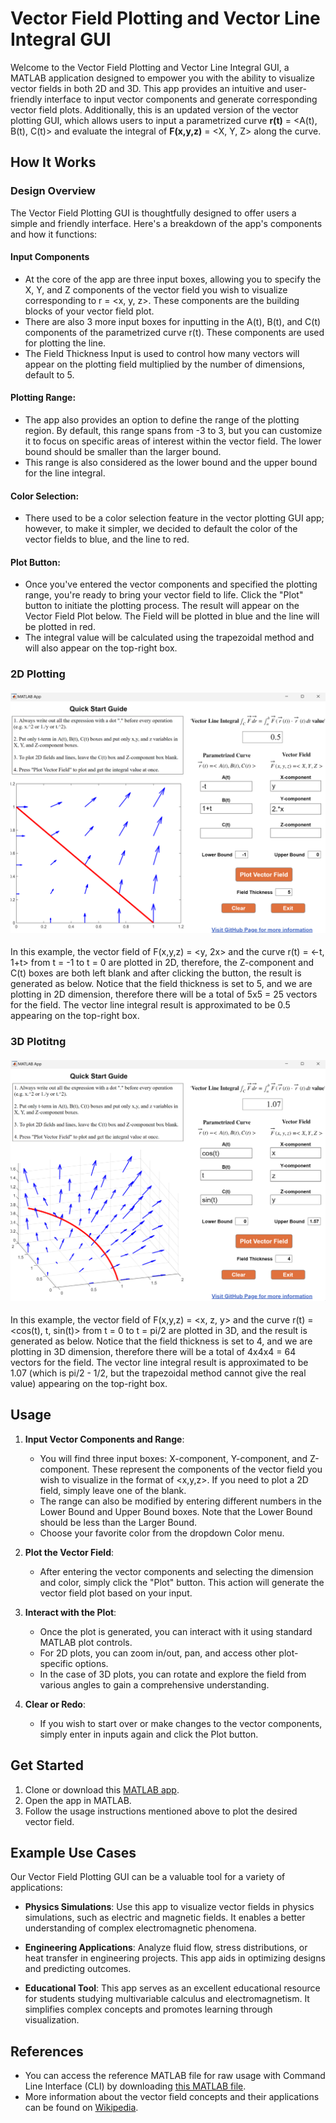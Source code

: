 # Vector Field Plotting and Vector Line Integral GUI 
Welcome to the Vector Field Plotting and Vector Line Integral GUI, a MATLAB application designed to empower you with the ability to visualize vector fields in both 2D and 3D. This app provides an intuitive and user-friendly interface to input vector components and generate corresponding vector field plots. Additionally, this is an updated version of the vector plotting GUI, which allows users to input a parametrized curve **r(t)** = <A(t), B(t), C(t)> and evaluate the integral of **F(x,y,z)** = <X, Y, Z> along the curve. 

## How It Works
### Design Overview

The Vector Field Plotting GUI is thoughtfully designed to offer users a simple and friendly interface. Here's a breakdown of the app's components and how it functions:

#### Input Components
- At the core of the app are three input boxes, allowing you to specify the X, Y, and Z components of the vector field you wish to visualize corresponding to r = <x, y, z>. These components are the building blocks of your vector field plot.
- There are also 3 more input boxes for inputting in the A(t), B(t), and C(t) components of the parametrized curve r(t). These components are used for plotting the line.
- The Field Thickness Input is used to control how many vectors will appear on the plotting field multiplied by the number of dimensions, default to 5.

#### Plotting Range: 
- The app also provides an option to define the range of the plotting region. By default, this range spans from -3 to 3, but you can customize it to focus on specific areas of interest within the vector field. The lower bound should be smaller than the larger bound.
- This range is also considered as the lower bound and the upper bound for the line integral.

#### Color Selection: 
- There used to be a color selection feature in the vector plotting GUI app; however, to make it simpler, we decided to default the color of the vector fields to blue, and the line to red. 

#### Plot Button: 
- Once you've entered the vector components and specified the plotting range, you're ready to bring your vector field to life. Click the "Plot" button to initiate the plotting process. The result will appear on the Vector Field Plot below. The Field will be plotted in blue and the line will be plotted in red.
- The integral value will be calculated using the trapezoidal method and will also appear on the top-right box. 

### 2D Plotting 
#### <img src="demo/vector_field_line_integral_2d.png" width="600"/>  
In this example, the vector field of F(x,y,z) = <y, 2x> and the curve r(t) = <-t, 1+t> from t = -1 to t = 0 are plotted in 2D, therefore, the Z-component and C(t) boxes are both left blank and after clicking the button, the result is generated as below. Notice that the field thickness is set to 5, and we are plotting in 2D dimension, therefore there will be a total of 5x5 = 25 vectors for the field. The vector line integral result is approximated to be 0.5 appearing on the top-right box. 

### 3D Plotitng
#### <img src="demo/vector_field_line_integral_3d.png" width="600"/>
In this example, the vector field of F(x,y,z) = <x, z, y> and the curve r(t) = <cos(t), t, sin(t)> from t = 0 to t = pi/2 are plotted in 3D, and the result is generated as below. Notice that the field thickness is set to 4, and we are plotting in 3D dimension, therefore there will be a total of 4x4x4 = 64 vectors for the field. The vector line integral result is approximated to be 1.07 (which is pi/2 - 1/2, but the trapezoidal method cannot give the real value) appearing on the top-right box. 


## Usage
1. **Input Vector Components and Range**:
   - You will find three input boxes: X-component, Y-component, and Z-component. These represent the components of the vector field you wish to visualize in the format of <x,y,z>. If you need to plot a 2D field, simply leave one of the blank.
   - The range can also be modified by entering different numbers in the Lower Bound and Upper Bound boxes. Note that the Lower Bound should be less than the Larger Bound.
   - Choose your favorite color from the dropdown Color menu.

2. **Plot the Vector Field**:
   - After entering the vector components and selecting the dimension and color, simply click the "Plot" button. This action will generate the vector field plot based on your input.

3. **Interact with the Plot**:
   - Once the plot is generated, you can interact with it using standard MATLAB plot controls.
   - For 2D plots, you can zoom in/out, pan, and access other plot-specific options.
   - In the case of 3D plots, you can rotate and explore the field from various angles to gain a comprehensive understanding.

4. **Clear or Redo**:
   - If you wish to start over or make changes to the vector components, simply enter in inputs again and click the Plot button.

## Get Started
1. Clone or download this [MATLAB app](vector_field_input_app.mlapp).
2. Open the app in MATLAB.
3. Follow the usage instructions mentioned above to plot the desired vector field.

## Example Use Cases
Our Vector Field Plotting GUI can be a valuable tool for a variety of applications:

- **Physics Simulations**: Use this app to visualize vector fields in physics simulations, such as electric and magnetic fields. It enables a better understanding of complex electromagnetic phenomena.

- **Engineering Applications**: Analyze fluid flow, stress distributions, or heat transfer in engineering projects. This app aids in optimizing designs and predicting outcomes.

- **Educational Tool**: This app serves as an excellent educational resource for students studying multivariable calculus and electromagnetism. It simplifies complex concepts and promotes learning through visualization.

## References
- You can access the reference MATLAB file for raw usage with Command Line Interface (CLI) by downloading [this MATLAB file](vector_field_input_code.m).
- More information about the vector field concepts and their applications can be found on [Wikipedia](https://en.wikipedia.org/wiki/Vector_field).



